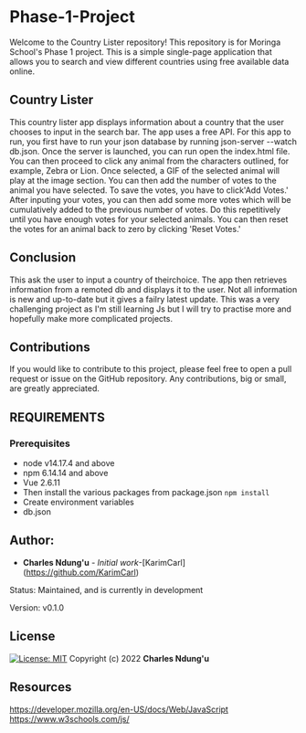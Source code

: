 # Phase-1-Project

Welcome to the Country Lister repository! This repository is for Moringa School's Phase 1 project. This is a simple single-page application that allows you to search and view different countries using free available data online.

## Country Lister

This country lister app displays information about a country that the user chooses to input in the search bar.
The app uses a free API.
For this app to run, you first have to run your json database by running json-server --watch db.json.
Once the server is launched, you can run open the index.html file. 
You can then proceed to click any animal from the characters outlined, for example, Zebra or Lion.
Once selected, a GIF of the selected animal will play at the image section.
You can then add the number of votes to the animal you have selected. To save the votes, you have to click'Add Votes.'
After inputing your votes, you can then add some more votes which will be cumulatively added to the previous number of votes.
Do this repetitively until you have enough votes for your selected animals.
You can then reset the votes for an animal back to zero by clicking 'Reset Votes.'




## Conclusion
This ask the user to input a country of theirchoice. The app then retrieves information from a remoted db and displays it to the user. Not all information is new and up-to-date but it gives a failry latest update. This was a very challenging project as I'm still learning Js but I will try to practise more and hopefully make more complicated projects.

## Contributions
If you would like to contribute to this project, please feel free to open a pull request or issue on the GitHub repository. Any contributions, big or small, are greatly appreciated.


## REQUIREMENTS
### Prerequisites
* node v14.17.4 and above
* npm 6.14.14 and above
* Vue 2.6.11
* Then install the various packages from package.json `npm install`
* Create environment variables
* db.json 

## Author: 
* **Charles Ndung'u** - *Initial work*-[KarimCarl] (https://github.com/KarimCarl)


Status:  Maintained, and is currently in development

Version:
    v0.1.0


## License
[![License: MIT](https://img.shields.io/badge/License-MIT-yellow.svg)](https://opensource.org/licenses/MIT)
Copyright (c) 2022 **Charles Ndung'u**


## Resources

https://developer.mozilla.org/en-US/docs/Web/JavaScript
https://www.w3schools.com/js/
